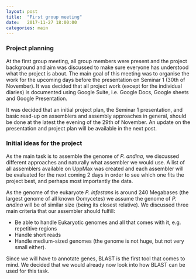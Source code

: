 ```yaml
---
layout: post
title:  "First group meeting"
date:   2017-11-27 18:00:00
categories: main
---
```

### Project planning
At the first group meeting, all group members were present and the project background and aim was discussed to make sure everyone has understood what the project is about. The main goal of this meeting was to organise the work for the upcoming days before the presentation on Seminar 1 (30th of November). It was decided that all project work (except for the individual diaries) is documented using Google Suite, i.e. Google Docs, Google sheets and Google Presentation. 

It was decided that an initial project plan, the Seminar 1 presentation, and basic read-up on assemblers and assembly approaches in general, should be done at the latest the evening of the 29th of November. An update on the presentation and project plan will be available in the next post. 

### Initial ideas for the project
As the main task is to assemble the genome of *P. andina*, we discussed different approaches and naturally what assembler we would use. A list of all assemblers available on UppMax was created and each assembler will be evaluated for the next coming 2 days in order to see which one fits the project best, and perhaps most importantly the data. 

As the genome of the eukaryote *P. infestans* is around 240 Megabases (the largest genome of all known Oomycetes) we assume the genome of *P. andina* will be of similar size (being its closest relative). We discussed three main criteria that our assembler should fulfill: 

- Be able to handle Eukaryotic genomes and all that comes with it, e.g. repetitive regions
- Handle short reads 
- Handle medium-sized genomes (the genome is not huge, but not very small either). 

Since we will have to annotate genes, BLAST is the first tool that comes to mind. We decided that we would already now look into how BLAST can be used for this task. 